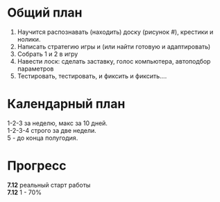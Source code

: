 # Общий план

1. Научится распознавать (находить) доску (рисунок #), крестики и нолики.
2. Написать стратегию игры и (или найти готовую и адаптировать)
3. Собрать 1 и 2 в игру
4. Навести лоск: сделать заставку, голос компьютера, автоподбор параметров
5. Тестировать, тестировать, и фиксить и фиксить....

# Календарный план
1-2-3 за неделю, макс за 10 дней.  
1-2-3-4 строго за две недели.  
5 - до конца полугодия.

# Прогресс
**7.12** реальный старт работы   
**7.12** 1 - 70% 
